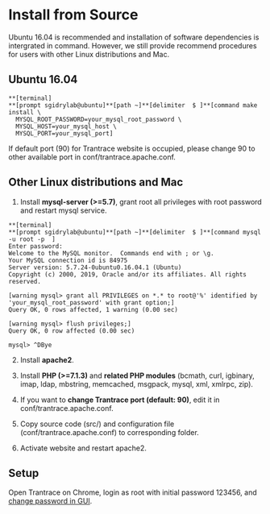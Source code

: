 # Install from Source

<span id='make'></span>

Ubuntu 16.04 is recommended and installation of software dependencies is intergrated in command. However, we still provide recommend procedures for users with other Linux distributions and Mac.

## Ubuntu 16.04

```
**[terminal]
**[prompt sgidrylab@ubuntu]**[path ~]**[delimiter  $ ]**[command make install \
  MYSQL_ROOT_PASSWORD=your_mysql_root_password \
  MYSQL_HOST=your_mysql_host \
  MYSQL_PORT=your_mysql_port]
```

If default port (90) for Trantrace website is occupied, please change 90 to other available port in conf/trantrace.apache.conf.

## Other Linux distributions and Mac

  1. Install **mysql-server (>=5.7)**, grant root all privileges with root password and restart mysql service.

  ```
  **[terminal]
  **[prompt sgidrylab@ubuntu]**[path ~]**[delimiter  $ ]**[command mysql -u root -p  ]
  Enter password:
  Welcome to the MySQL monitor.  Commands end with ; or \g.
  Your MySQL connection id is 84975
  Server version: 5.7.24-0ubuntu0.16.04.1 (Ubuntu)
  Copyright (c) 2000, 2019, Oracle and/or its affiliates. All rights reserved.

  [warning mysql> grant all PRIVILEGES on *.* to root@'%' identified by 'your_mysql_root_password' with grant option;]
  Query OK, 0 rows affected, 1 warning (0.00 sec)

  [warning mysql> flush privileges;]
  Query OK, 0 row affected (0.00 sec)

  mysql> ^DBye
  ```
  
  2. Install **apache2**.
  
  3. Install **PHP (>=7.1.3)** and **related PHP modules** (bcmath, curl, igbinary, imap, ldap, mbstring, memcached, msgpack, mysql, xml, xmlrpc, zip).
  
  4. If you want to **change Trantrace port (default: 90)**, edit it in conf/trantrace.apache.conf.
  
  5. Copy source code (src/) and configuration file (conf/trantrace.apache.conf) to corresponding folder.
  
  6. Activate website and restart apache2.
  

## Setup

Open Trantrace on Chrome, login as root with initial password 123456, and [change password in GUI](../interface/root.md#change-password).
